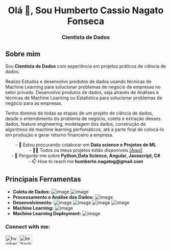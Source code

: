 <h1 align="center">Olá 👋, Sou Humberto Cassio Nagato Fonseca</h1>
<h3 align="center">Cientista de Dados</h3>

## Sobre mim
Sou **Cientista de Dados** com experiência em projetos práticos de ciência de dados.

Realizo Estudos e desenvolvo produtos de dados usando técnicas de Machine Learning para solucionar problemas de negócio de empresas no setor privado.
Desenvolvo produtos de dados, seja através de Análises e técnicas de Machine Learning ou Estatística para solucionar problemas de negócio para as empresas.

Tenho domínio de todas as etapas de um projeto de ciência de dados, desde o entendimento do problema de negócio, coleta e extração desses dados, feature engineering, modelagem dos dados, construção de algoritmos de machine learning perfomáticos, até a parte final de colocá-lo em produção e gerar retorno financeiro a empresa.

<div align="center">- 👯 Estou procurando colaborar em <b>Data science e Projetos de ML</b></div>

<div align="center">- 👨‍💻 Todos os meus projetos estão disponíveis <a href="https://github.com/Nagatoh/portfolio_data_science">[Aqui]</a></div>

<div align="center">- 💬 Pergunte-me sobre <b>Python,Data Science, Angular, Javascript, C#</b></div>

<div align="center">- 📫 How to reach me <b>humberto.nagatog@gmail.com</b></div>

## Principais Ferramentas
  - **Coleta de Dados:**  ![image](https://img.shields.io/badge/SQLite-07405E?style=for-the-badge&logo=sqlite&logoColor=white) ![image](https://img.shields.io/badge/MySQL-00000F?style=for-the-badge&logo=mysql&logoColor=white) 
  - **Processamento e Análise dos Dados:** ![image](https://img.shields.io/badge/Python-3776AB?style=for-the-badge&logo=python&logoColor=white)
  - **Desenvolvimento:** ![image](https://img.shields.io/badge/Jupyter-F37626.svg?&style=for-the-badge&logo=Jupyter&logoColor=white) ![image](https://img.shields.io/badge/Linux-FCC624?style=for-the-badge&logo=linux&logoColor=black) ![image](https://img.shields.io/badge/Git-F05032?style=for-the-badge&logo=git&logoColor=white) ![image](https://img.shields.io/badge/Flask-000000?style=for-the-badge&logo=flask&logoColor=white)
  - **Machine Learning:** ![image](https://img.shields.io/badge/scikit_learn-F7931E?style=for-the-badge&logo=scikit-learn&logoColor=white)
  - **Machine Learning Deployment:** ![image](https://img.shields.io/badge/Heroku-430098?style=for-the-badge&logo=heroku&logoColor=white) 

<h3 align="left">Connect with me:</h3>
<p align="left">
<a href="https://linkedin.com/in/humberto-nagato" target="blank"><img align="center" src="https://raw.githubusercontent.com/rahuldkjain/github-profile-readme-generator/master/src/images/icons/Social/linked-in-alt.svg" alt="humberto-nagato" height="30" width="40" /></a>
<a href="https://kaggle.com/Nagatoh" target="blank"><img align="center" src="https://raw.githubusercontent.com/rahuldkjain/github-profile-readme-generator/master/src/images/icons/Social/kaggle.svg" alt="ke1tachi" height="30" width="40" /></a>
</p>



